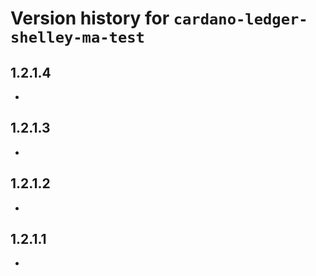 # Version history for `cardano-ledger-shelley-ma-test`

## 1.2.1.4

*

## 1.2.1.3

*

## 1.2.1.2

*

## 1.2.1.1

*
